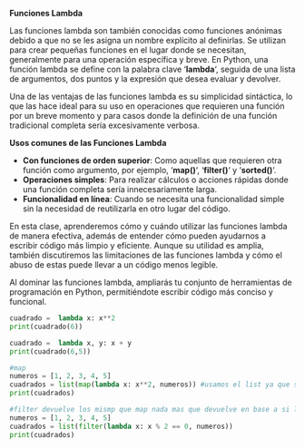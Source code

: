 **Funciones Lambda**

Las funciones lambda son también conocidas como funciones anónimas debido a que no se les asigna un nombre explícito al definirlas. Se utilizan para crear pequeñas funciones en el lugar donde se necesitan, generalmente para una operación específica y breve. En Python, una función lambda se define con la palabra clave ‘**lambda**‘, seguida de una lista de argumentos, dos puntos y la expresión que desea evaluar y devolver.

Una de las ventajas de las funciones lambda es su simplicidad sintáctica, lo que las hace ideal para su uso en operaciones que requieren una función por un breve momento y para casos donde la definición de una función tradicional completa sería excesivamente verbosa.

**Usos comunes de las Funciones Lambda**

- **Con funciones de orden superior**: Como aquellas que requieren otra función como argumento, por ejemplo, ‘**map()**‘, ‘**filter()**‘ y ‘**sorted()**‘.
- **Operaciones simples**: Para realizar cálculos o acciones rápidas donde una función completa sería innecesariamente larga.
- **Funcionalidad en línea**: Cuando se necesita una funcionalidad simple sin la necesidad de reutilizarla en otro lugar del código.

En esta clase, aprenderemos cómo y cuándo utilizar las funciones lambda de manera efectiva, además de entender cómo pueden ayudarnos a escribir código más limpio y eficiente. Aunque su utilidad es amplia, también discutiremos las limitaciones de las funciones lambda y cómo el abuso de estas puede llevar a un código menos legible.

Al dominar las funciones lambda, ampliarás tu conjunto de herramientas de programación en Python, permitiéndote escribir código más conciso y funcional.

```python
cuadrado =  lambda x: x**2
print(cuadrado(6))

cuadrado =  lambda x, y: x + y
print(cuadrado(6,5))

#map
numeros = [1, 2, 3, 4, 5]
cuadrados = list(map(lambda x: x**2, numeros)) #usamos el list ya que sino el map devuelve un objeto iterable
print(cuadrados)

#filter devuelve los mismp que map nada mas que devuelve en base a si la condicion de la funcion devuvle true o false 
numeros = [1, 2, 3, 4, 5]
cuadrados = list(filter(lambda x: x % 2 == 0, numeros))
print(cuadrados)
```